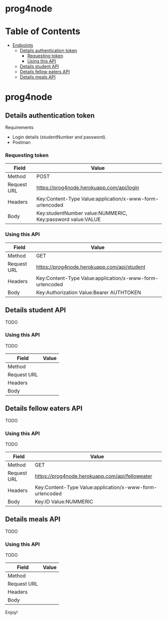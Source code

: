 # prog4node
  
# Table of Contents
- [Endpoints](#endpoints)
  - [Details authentication token](#details-authentication-token)
    - [Requesting token](#requesting-token)
    - [Using this API](#using-this-api)
  - [Details student API](#details-student-api)
  - [Details fellow eaters API](#details-fellow-eaters-api)
  - [Details meals API](#details-meals-api)


# prog4node
<Insert description here>

## Details authentication token
Requirements
- Login details (studentNumber and password).
- Postman

### Requesting token
| Field       | Value                                                        |
| ----------- | ------------------------------------------------------------ |
| Method      | POST                                                         |
| Request URL | https://prog4node.herokuapp.com/api/login                    |
| Headers     | Key:Content-Type Value:application/x-www-form-urlencoded     |
| Body        | Key:studentNumber value:NUMMERIC, Key:password value:VALUE   |

### Using this API
| Field       | Value                                                        |
| ----------- | ------------------------------------------------------------ |
| Method      | GET                                                          |
| Request URL | https://prog4node.herokuapp.com/api/student                  |
| Headers     | Key:Content-Type Value:application/x-www-form-urlencoded     |
| Body        | Key:Authorization Value:Bearer AUTHTOKEN                     |


## Details student API
TODO

### Using this API
TODO

| Field       | Value                                                        |
| ----------- | ------------------------------------------------------------ |
| Method      |                                                              |
| Request URL |                                                              |
| Headers     |                                                              |
| Body        |                                                              |


## Details fellow eaters API
TODO

### Using this API
TODO

| Field       | Value                                                        |
| ----------- | ------------------------------------------------------------ |
| Method      | GET                                                          |
| Request URL | https://prog4node.herokuapp.com/api/felloweater              |
| Headers     | Key:Content-Type Value:application/x-www-form-urlencoded     |
| Body        | Key:ID Value:NUMMERIC                                        |

## Details meals API
TODO

### Using this API
TODO

| Field       | Value                                                        |
| ----------- | ------------------------------------------------------------ |
| Method      |                                                              |
| Request URL |                                                              |
| Headers     |                                                              |
| Body        |                                                              |

Enjoy!

